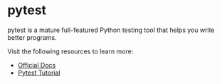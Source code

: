 # pytest

pytest is a mature full-featured Python testing tool that helps you write better programs.

Visit the following resources to learn more:

- [Official Docs](https://docs.pytest.org/)
- [Pytest Tutorial](https://www.tutorialspoint.com/pytest/index.htm)


